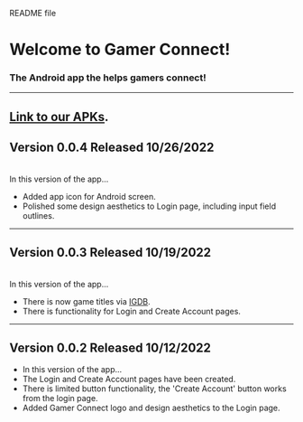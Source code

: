 README file

# Welcome to Gamer Connect!
### The Android app the helps gamers connect!
---
[Link to our APKs](https://drive.google.com/drive/folders/1GIFDsYbtWTWznMRf02ZiG-VD2y_sPhQk).
---
## Version 0.0.4   Released 10/26/2022
<br>In this version of the app...</br>
* Added app icon for Android screen.
* Polished some design aesthetics to Login page, including input field outlines. 
---

## Version 0.0.3   Released 10/19/2022
<br>In this version of the app...</br>
* There is now game titles via [IGDB](igdb.com).
* There is functionality for Login and Create Account pages.
---
## Version 0.0.2   Released 10/12/2022
* In this version of the app...
* The Login and Create Account pages have been created. 
* There is limited button functionality, the 'Create Account' button works from the login page. 
* Added Gamer Connect logo and design aesthetics to the Login page. 





